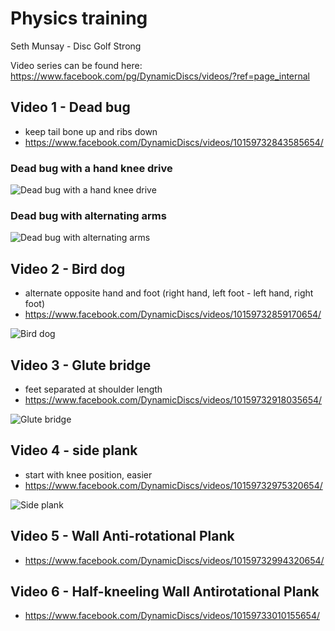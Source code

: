 # Physics training

Seth Munsay - Disc Golf Strong

Video series can be found here: https://www.facebook.com/pg/DynamicDiscs/videos/?ref=page_internal

## Video 1 - Dead bug

- keep tail bone up and ribs down
- https://www.facebook.com/DynamicDiscs/videos/10159732843585654/

### Dead bug with a hand knee drive

![Dead bug with a hand knee drive](https://github.com/janimattiellonen/frisbeegolf-paivakirja-2017/blob/master/files/images/deadbug%20with%20a%20hand%20knee%20drive.png)

### Dead bug with alternating arms

![Dead bug with alternating arms](https://github.com/janimattiellonen/frisbeegolf-paivakirja-2017/blob/master/files/images/deadbug%20with%20alternating%20arms.png)

## Video 2 - Bird dog

- alternate opposite hand and foot (right hand, left foot - left hand, right foot)
- https://www.facebook.com/DynamicDiscs/videos/10159732859170654/

![Bird dog](https://github.com/janimattiellonen/frisbeegolf-paivakirja-2017/blob/master/files/images/bird-dog.png)

## Video 3 - Glute bridge

- feet separated at shoulder length
- https://www.facebook.com/DynamicDiscs/videos/10159732918035654/

![Glute bridge](https://github.com/janimattiellonen/frisbeegolf-paivakirja-2017/blob/master/files/images/glute-bridge.jpg)

## Video 4 - side plank

- start with knee position, easier
- https://www.facebook.com/DynamicDiscs/videos/10159732975320654/

![Side plank](https://github.com/janimattiellonen/frisbeegolf-paivakirja-2017/blob/master/files/images/side-plank.jpg)

## Video 5 - Wall Anti-rotational Plank

- https://www.facebook.com/DynamicDiscs/videos/10159732994320654/

## Video 6 - Half-kneeling Wall Antirotational Plank

- https://www.facebook.com/DynamicDiscs/videos/10159733010155654/
